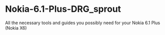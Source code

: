 # Nokia-6.1-Plus-DRG_sprout
All the necessary tools and guides you possibly need for your Nokia 6.1 Plus (Nokia X6)
